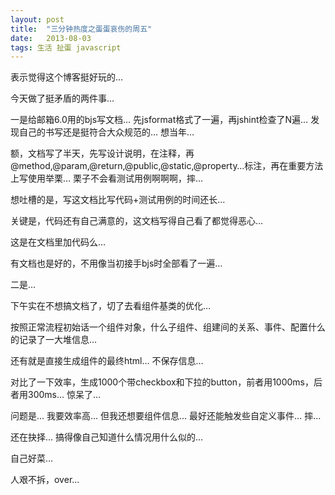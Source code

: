 ```yaml
---
layout: post
title:  "三分钟热度之蛋蛋哀伤的周五"
date:   2013-08-03
tags: 生活 扯蛋 javascript
---
```


表示觉得这个博客挺好玩的…

今天做了挺矛盾的两件事…

一是给邮箱6.0用的bjs写文档… 先jsformat格式了一遍，再jshint检查了N遍… 发现自己的书写还是挺符合大众规范的… 想当年…

额，文档写了半天，先写设计说明，在注释，再@method,@param,@return,@public,@static,@property…标注，再在重要方法上写使用举栗… 栗子不会看测试用例啊啊啊，摔…

想吐槽的是，写这文档比写代码+测试用例的时间还长…

关键是，代码还有自己满意的，这文档写得自己看了都觉得恶心…

这是在文档里加代码么… 

有文档也是好的，不用像当初接手bjs时全部看了一遍…

二是…

下午实在不想搞文档了，切了去看组件基类的优化…

按照正常流程初始话一个组件对象，什么子组件、组建间的关系、事件、配置什么的记录了一大堆信息…

还有就是直接生成组件的最终html… 不保存信息…

对比了一下效率，生成1000个带checkbox和下拉的button，前者用1000ms，后者用300ms… 惊呆了…

问题是… 我要效率高… 但我还想要组件信息… 最好还能触发些自定义事件… 摔…

还在抉择… 搞得像自己知道什么情况用什么似的…

自己好菜…

人艰不拆，over…